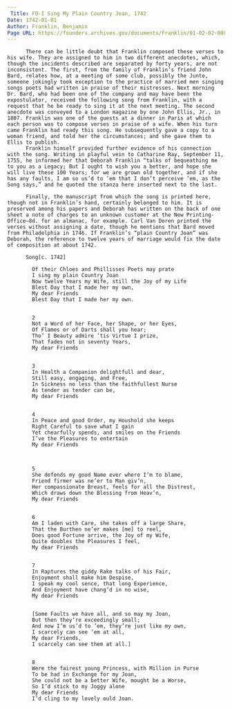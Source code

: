```yaml
---
 Title: FO-I Sing My Plain Country Joan, 1742
Date: 1742-01-01
Author: Franklin, Benjamin
Page URL: https://founders.archives.gov/documents/Franklin/01-02-02-0087
---
```


          There can be little doubt that Franklin composed these verses to his wife. They are assigned to him in two different anecdotes, which, though the incidents described are separated by forty years, are not inconsistent. The first, from the family of Franklin’s friend John Bard, relates how, at a meeting of some club, possibly the Junto, someone jokingly took exception to the practice of married men singing songs poets had written in praise of their mistresses. Next morning Dr. Bard, who had been one of the company and may have been the expostulator, received the following song from Franklin, with a request that he be ready to sing it at the next meeting. The second anecdote was conveyed to a London magazine by one John Ellis, Jr., in 1807. Franklin was one of the guests at a dinner in Paris at which each person was to compose verses in praise of a wife. When his turn came Franklin had ready this song. He subsequently gave a copy to a woman friend, and told her the circumstances; and she gave them to Ellis to publish.
          Franklin himself provided further evidence of his connection with the song. Writing in playful vein to Catharine Ray, September 11, 1755, he informed her that Deborah Franklin “talks of bequeathing me to you as a Legacy; But I ought to wish you a better, and hope she will live these 100 Years; for we are grown old together, and if she has any faults, I am so us’d to ’em that I don’t perceive ’em, as the Song says,” and he quoted the stanza here inserted next to the last.
          
          Finally, the manuscript from which the song is printed here, though not in Franklin’s hand, certainly belonged to him. It is preserved among his papers and Deborah has written on the back of one sheet a note of charges to an unknown customer at the New Printing-Office—8d. for an almanac, for example. Carl Van Doren printed the verses without assigning a date, though he mentions that Bard moved from Philadelphia in 1746. If Franklin’s “plain Country Joan” was Deborah, the reference to twelve years of marriage would fix the date of composition at about 1742.
         
          Song[c. 1742]
          
            Of their Chloes and Phillisses Poets may prate
            I sing my plain Country Joan
            Now twelve Years my Wife, still the Joy of my Life
            Blest Day that I made her my own,
            My dear Friends
            Blest Day that I made her my own.
          
          
            2
            Not a Word of her Face, her Shape, or her Eyes,
            Of Flames or of Darts shall you hear;
            Tho’ I Beauty admire ’tis Virtue I prize,
            That fades not in seventy Years,
            My dear Friends
          
          
            3
            In Health a Companion delightfull and dear,
            Still easy, engaging, and Free,
            In Sickness no less than the faithfullest Nurse
            As tender as tender can be,
            My dear Friends
          
          
            4
            In Peace and good Order, my Houshold she keeps
            Right Careful to save what I gain
            Yet chearfully spends, and smiles on the Friends
            I’ve the Pleasures to entertain
            My dear Friends
          
          
          
            5
            She defends my good Name ever where I’m to blame,
            Friend firmer was ne’er to Man giv’n,
            Her compassionate Breast, feels for all the Distrest,
            Which draws down the Blessing from Heav’n,
            My dear Friends
          
          
            6
            Am I laden with Care, she takes off a large Share,
            That the Burthen ne’er makes [me] to reel,
            Does good Fortune arrive, the Joy of my Wife,
            Quite doubles the Pleasures I feel,
            My dear Friends
          
          
            7
            In Raptures the giddy Rake talks of his Fair,
            Enjoyment shall make him Despise,
            I speak my cool sence, that long Experience,
            And Enjoyment have chang’d in no wise,
            My dear Friends
          
          
            [Some Faults we have all, and so may my Joan,
            But then they’re exceedingly small;
            And now I’m us’d to ’em, they’re just like my own,
            I scarcely can see ’em at all,
            My dear Friends,
            I scarcely can see them at all.]
          
          
            8
            Were the fairest young Princess, with Million in Purse
            To be had in Exchange for my Joan,
            She could not be a better Wife, mought be a Worse,
            So I’d stick to my Joggy alone
            My dear Friends
            I’d cling to my lovely ould Joan.
          
        
